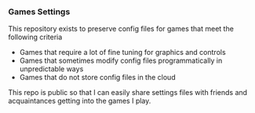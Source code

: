### Games Settings

This repository exists to preserve config files for games that meet the following criteria

* Games that require a lot of fine tuning for graphics and controls
* Games that sometimes modify config files programmatically in unpredictable ways
* Games that do not store config files in the cloud

This repo is public so that I can easily share settings files with friends and acquaintances getting into the games I play.